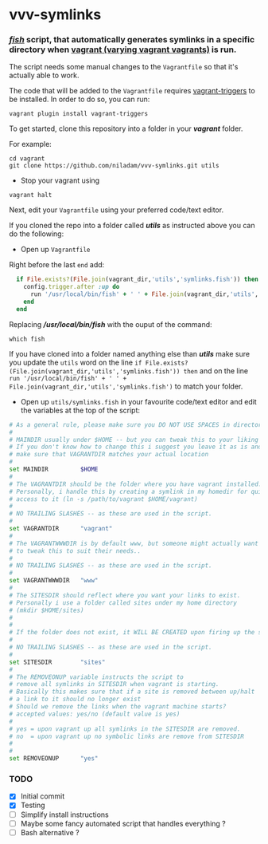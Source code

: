 # vvv-symlinks
### [*fish*](https://github.com/fish-shell/fish-shell) script, that automatically generates symlinks in a specific directory when [vagrant (varying vagrant vagrants)](https://github.com/Varying-Vagrant-Vagrants/VVV) is run.

The script needs some manual changes to the `Vagrantfile` so that it's actually able to work.

The code that will be added to the `Vagrantfile` requires [vagrant-triggers](https://github.com/emyl/vagrant-triggers) to be installed. In order to do so, you can run:

```
vagrant plugin install vagrant-triggers
```

To get started, clone this repository into a folder in your ***vagrant*** folder.

For example:

```
cd vagrant
git clone https://github.com/niladam/vvv-symlinks.git utils
```

* Stop your vagrant using

`vagrant halt`

Next, edit your `Vagrantfile` using your preferred code/text editor.

If you cloned the repo into a folder called ***utils*** as instructed above you can do the following:

* Open up `Vagrantfile`

Right before the last ```end``` add:

```ruby
  if File.exists?(File.join(vagrant_dir,'utils','symlinks.fish')) then
    config.trigger.after :up do
      run '/usr/local/bin/fish' + ' ' + File.join(vagrant_dir,'utils','symlinks.fish')
    end
  end
```

Replacing ***/usr/local/bin/fish*** with the ouput of the command:

`which fish`

If you have cloned into a folder named anything else than ***utils*** make sure you update the `utils` word on the line `if File.exists?(File.join(vagrant_dir,'utils','symlinks.fish')) then` and on the line `run '/usr/local/bin/fish' + ' ' + File.join(vagrant_dir,'utils','symlinks.fish')` to match your folder.

* Open up `utils/symlinks.fish` in your favourite code/text editor and edit the variables at the top of the script:

```bash
# As a general rule, please make sure you DO NOT USE SPACES in directories.
#
# MAINDIR usually under $HOME -- but you can tweak this to your liking
# If you don't know how to change this i suggest you leave it as is and
# make sure that VAGRANTDIR matches your actual location
#
set MAINDIR			$HOME
#
# The VAGRANTDIR should be the folder where you have vagrant installed.
# Personally, i handle this by creating a symlink in my homedir for quick
# access to it (ln -s /path/to/vagrant $HOME/vagrant)
#
# NO TRAILING SLASHES -- as these are used in the script.
#
set VAGRANTDIR		"vagrant"
#
# The VAGRANTWWWDIR is by default www, but someone might actually want
# to tweak this to suit their needs..
#
# NO TRAILING SLASHES -- as these are used in the script.
#
set VAGRANTWWWDIR	"www"
#
# The SITESDIR should reflect where you want your links to exist.
# Personally i use a folder called sites under my home directory
# (mkdir $HOME/sites)
#
#
# If the folder does not exist, it WILL BE CREATED upon firing up the script
#
# NO TRAILING SLASHES -- as these are used in the script.
#
set SITESDIR		"sites"
#
# The REMOVEONUP variable instructs the script to
# remove all symlinks in SITESDIR when vagrant is starting.
# Basically this makes sure that if a site is removed between up/halt
# a link to it should no longer exist
# Should we remove the links when the vagrant machine starts?
# accepted values: yes/no (default value is yes)
#
# yes = upon vagrant up all symlinks in the SITESDIR are removed.
# no  = upon vagrant up no symbolic links are remove from SITESDIR
#
#
set REMOVEONUP		"yes"
```

### TODO
- [x] Initial commit
- [x] Testing
- [ ] Simplify install instructions
- [ ] Maybe some fancy automated script that handles everything ?
- [ ] Bash alternative ?